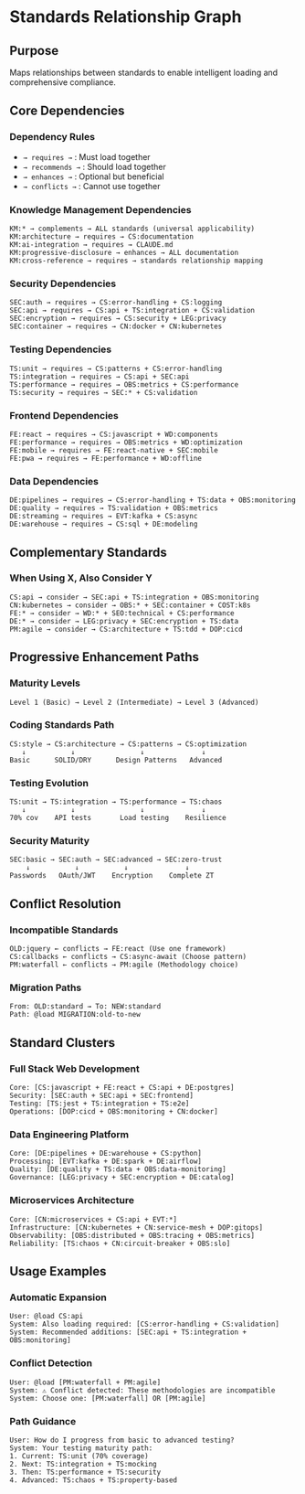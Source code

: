 # Standards Relationship Graph

## Purpose
Maps relationships between standards to enable intelligent loading and comprehensive compliance.

## Core Dependencies

### Dependency Rules
- `→ requires →` : Must load together
- `→ recommends →` : Should load together
- `→ enhances →` : Optional but beneficial
- `→ conflicts →` : Cannot use together

### Knowledge Management Dependencies
```
KM:* → complements → ALL standards (universal applicability)
KM:architecture → requires → CS:documentation
KM:ai-integration → requires → CLAUDE.md
KM:progressive-disclosure → enhances → ALL documentation
KM:cross-reference → requires → standards relationship mapping
```

### Security Dependencies
```
SEC:auth → requires → CS:error-handling + CS:logging
SEC:api → requires → CS:api + TS:integration + CS:validation
SEC:encryption → requires → CS:security + LEG:privacy
SEC:container → requires → CN:docker + CN:kubernetes
```

### Testing Dependencies
```
TS:unit → requires → CS:patterns + CS:error-handling
TS:integration → requires → CS:api + SEC:api
TS:performance → requires → OBS:metrics + CS:performance
TS:security → requires → SEC:* + CS:validation
```

### Frontend Dependencies
```
FE:react → requires → CS:javascript + WD:components
FE:performance → requires → OBS:metrics + WD:optimization
FE:mobile → requires → FE:react-native + SEC:mobile
FE:pwa → requires → FE:performance + WD:offline
```

### Data Dependencies
```
DE:pipelines → requires → CS:error-handling + TS:data + OBS:monitoring
DE:quality → requires → TS:validation + OBS:metrics
DE:streaming → requires → EVT:kafka + CS:async
DE:warehouse → requires → CS:sql + DE:modeling
```

## Complementary Standards

### When Using X, Also Consider Y
```
CS:api → consider → SEC:api + TS:integration + OBS:monitoring
CN:kubernetes → consider → OBS:* + SEC:container + COST:k8s
FE:* → consider → WD:* + SEO:technical + CS:performance
DE:* → consider → LEG:privacy + SEC:encryption + TS:data
PM:agile → consider → CS:architecture + TS:tdd + DOP:cicd
```

## Progressive Enhancement Paths

### Maturity Levels
```
Level 1 (Basic) → Level 2 (Intermediate) → Level 3 (Advanced)
```

### Coding Standards Path
```
CS:style → CS:architecture → CS:patterns → CS:optimization
   ↓           ↓                ↓              ↓
Basic      SOLID/DRY      Design Patterns   Advanced
```

### Testing Evolution
```
TS:unit → TS:integration → TS:performance → TS:chaos
   ↓           ↓                ↓              ↓
70% cov    API tests       Load testing    Resilience
```

### Security Maturity
```
SEC:basic → SEC:auth → SEC:advanced → SEC:zero-trust
    ↓           ↓           ↓              ↓
Passwords   OAuth/JWT    Encryption    Complete ZT
```

## Conflict Resolution

### Incompatible Standards
```
OLD:jquery ← conflicts → FE:react (Use one framework)
CS:callbacks ← conflicts → CS:async-await (Choose pattern)
PM:waterfall ← conflicts → PM:agile (Methodology choice)
```

### Migration Paths
```
From: OLD:standard → To: NEW:standard
Path: @load MIGRATION:old-to-new
```

## Standard Clusters

### Full Stack Web Development
```cluster
Core: [CS:javascript + FE:react + CS:api + DE:postgres]
Security: [SEC:auth + SEC:api + SEC:frontend]
Testing: [TS:jest + TS:integration + TS:e2e]
Operations: [DOP:cicd + OBS:monitoring + CN:docker]
```

### Data Engineering Platform
```cluster
Core: [DE:pipelines + DE:warehouse + CS:python]
Processing: [EVT:kafka + DE:spark + DE:airflow]
Quality: [DE:quality + TS:data + OBS:data-monitoring]
Governance: [LEG:privacy + SEC:encryption + DE:catalog]
```

### Microservices Architecture
```cluster
Core: [CN:microservices + CS:api + EVT:*]
Infrastructure: [CN:kubernetes + CN:service-mesh + DOP:gitops]
Observability: [OBS:distributed + OBS:tracing + OBS:metrics]
Reliability: [TS:chaos + CN:circuit-breaker + OBS:slo]
```

## Usage Examples

### Automatic Expansion
```
User: @load CS:api
System: Also loading required: [CS:error-handling + CS:validation]
System: Recommended additions: [SEC:api + TS:integration + OBS:monitoring]
```

### Conflict Detection
```
User: @load [PM:waterfall + PM:agile]
System: ⚠️ Conflict detected: These methodologies are incompatible
System: Choose one: [PM:waterfall] OR [PM:agile]
```

### Path Guidance
```
User: How do I progress from basic to advanced testing?
System: Your testing maturity path:
1. Current: TS:unit (70% coverage)
2. Next: TS:integration + TS:mocking
3. Then: TS:performance + TS:security
4. Advanced: TS:chaos + TS:property-based
```
